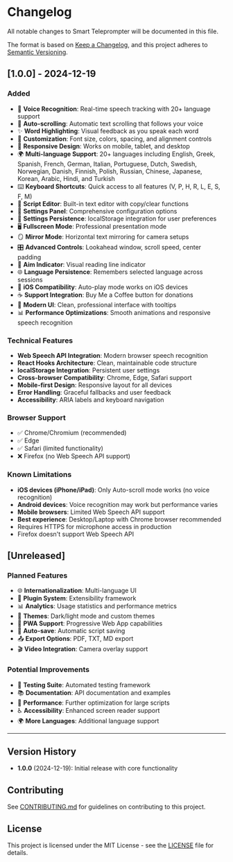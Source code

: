 # Changelog

All notable changes to Smart Teleprompter will be documented in this file.

The format is based on [Keep a Changelog](https://keepachangelog.com/en/1.0.0/),
and this project adheres to [Semantic Versioning](https://semver.org/spec/v2.0.0.html).

## [1.0.0] - 2024-12-19

### Added

- 🎤 **Voice Recognition**: Real-time speech tracking with 20+ language support
- 🎯 **Auto-scrolling**: Automatic text scrolling that follows your voice
- ✨ **Word Highlighting**: Visual feedback as you speak each word
- 🎨 **Customization**: Font size, colors, spacing, and alignment controls
- 📱 **Responsive Design**: Works on mobile, tablet, and desktop
- 🌍 **Multi-language Support**: 20+ languages including English, Greek, Spanish, French, German, Italian, Portuguese, Dutch, Swedish, Norwegian, Danish, Finnish, Polish, Russian, Chinese, Japanese, Korean, Arabic, Hindi, and Turkish
- ⌨️ **Keyboard Shortcuts**: Quick access to all features (V, P, H, R, L, E, S, F, M)
- 📝 **Script Editor**: Built-in text editor with copy/clear functions
- 🔧 **Settings Panel**: Comprehensive configuration options
- 💾 **Settings Persistence**: localStorage integration for user preferences
- 🖥️ **Fullscreen Mode**: Professional presentation mode
- 🪞 **Mirror Mode**: Horizontal text mirroring for camera setups
- 🎛️ **Advanced Controls**: Lookahead window, scroll speed, center padding
- 🎯 **Aim Indicator**: Visual reading line indicator
- 🌐 **Language Persistence**: Remembers selected language across sessions
- 📱 **iOS Compatibility**: Auto-play mode works on iOS devices
- ☕ **Support Integration**: Buy Me a Coffee button for donations
- 🎨 **Modern UI**: Clean, professional interface with tooltips
- 📊 **Performance Optimizations**: Smooth animations and responsive speech recognition

### Technical Features

- **Web Speech API Integration**: Modern browser speech recognition
- **React Hooks Architecture**: Clean, maintainable code structure
- **localStorage Integration**: Persistent user settings
- **Cross-browser Compatibility**: Chrome, Edge, Safari support
- **Mobile-first Design**: Responsive layout for all devices
- **Error Handling**: Graceful fallbacks and user feedback
- **Accessibility**: ARIA labels and keyboard navigation

### Browser Support

- ✅ Chrome/Chromium (recommended)
- ✅ Edge
- ✅ Safari (limited functionality)
- ❌ Firefox (no Web Speech API support)

### Known Limitations

- **iOS devices (iPhone/iPad)**: Only Auto-scroll mode works (no voice recognition)
- **Android devices**: Voice recognition may work but performance varies
- **Mobile browsers**: Limited Web Speech API support
- **Best experience**: Desktop/Laptop with Chrome browser recommended
- Requires HTTPS for microphone access in production
- Firefox doesn't support Web Speech API

## [Unreleased]

### Planned Features

- 🌐 **Internationalization**: Multi-language UI
- 🔌 **Plugin System**: Extensibility framework
- 📊 **Analytics**: Usage statistics and performance metrics
- 🎨 **Themes**: Dark/light mode and custom themes
- 📱 **PWA Support**: Progressive Web App capabilities
- 🔄 **Auto-save**: Automatic script saving
- 📤 **Export Options**: PDF, TXT, MD export
- 🎬 **Video Integration**: Camera overlay support

### Potential Improvements

- 🧪 **Testing Suite**: Automated testing framework
- 📚 **Documentation**: API documentation and examples
- 🚀 **Performance**: Further optimization for large scripts
- ♿ **Accessibility**: Enhanced screen reader support
- 🌍 **More Languages**: Additional language support

---

## Version History

- **1.0.0** (2024-12-19): Initial release with core functionality

## Contributing

See [CONTRIBUTING.md](CONTRIBUTING.md) for guidelines on contributing to this project.

## License

This project is licensed under the MIT License - see the [LICENSE](LICENSE) file for details.
